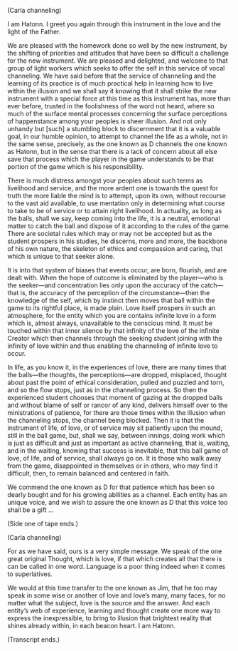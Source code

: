 <p class="channel-type">(Carla channeling)</p>
<p>I am Hatonn. I greet you again through this instrument in the love and the light of the Father.</p>
<p>We are pleased with the homework done so well by the new instrument, by the shifting of priorities and attitudes that have been so difficult a challenge for the new instrument. We are pleased and delighted, and welcome to that group of light workers which seeks to offer the self in this service of vocal channeling. We have said before that the service of channeling and the learning of its practice is of much practical help in learning how to live within the illusion and we shall say it knowing that it shall strike the new instrument with a special force at this time as this instrument has, more than ever before, trusted in the foolishness of the word not heard, where so much of the surface mental processes concerning the surface perceptions of happenstance among your peoples is sheer illusion. And not only unhandy but [such] a stumbling block to discernment that it is a valuable goal, in our humble opinion, to attempt to channel the life as a whole, not in the same sense, precisely, as the one known as D channels the one known as Hatonn, but in the sense that there is a lack of concern about all else save that process which the player in the game understands to be that portion of the game which is his responsibility.</p>
<p>There is much distress amongst your peoples about such terms as livelihood and service, and the more ardent one is towards the quest for truth the more liable the mind is to attempt, upon its own, without recourse to the vast aid available, to use mentation only in determining what course to take to be of service or to attain right livelihood. In actuality, as long as the balls, shall we say, keep coming into the life, it is a neutral, emotional matter to catch the ball and dispose of it according to the rules of the game. There are societal rules which may or may not be accepted but as the student prospers in his studies, he discerns, more and more, the backbone of his own nature, the skeleton of ethics and compassion and caring, that which is unique to that seeker alone.</p>
<p>It is into that system of biases that events occur, are born, flourish, and are dealt with. When the hope of outcome is eliminated by the player—who is the seeker—and concentration lies only upon the accuracy of the catch—that is, the accuracy of the perception of the circumstance—then the knowledge of the self, which by instinct then moves that ball within the game to its rightful place, is made plain. Love itself prospers in such an atmosphere, for the entity which you are contains infinite love in a form which is, almost always, unavailable to the conscious mind. It must be touched within that inner silence by that infinity of the love of the infinite Creator which then channels through the seeking student joining with the infinity of love within and thus enabling the channeling of infinite love to occur.</p>
<p>In life, as you know it, in the experiences of love, there are many times that the balls—the thoughts, the perceptions—are dropped, misplaced, thought about past the point of ethical consideration, pulled and puzzled and torn, and so the flow stops, just as in the channeling process. So then the experienced student chooses that moment of gazing at the dropped balls and without blame of self or rancor of any kind, delivers himself over to the ministrations of patience, for there are those times within the illusion when the channeling stops, the channel being blocked. Then it is that the instrument of life, of love, or of service may sit patiently upon the mound, still in the ball game, but, shall we say, between innings, doing work which is just as difficult and just as important as active channeling, that is, waiting, and in the waiting, knowing that success is inevitable, that this ball game of love, of life, and of service, shall always go on. It is those who walk away from the game, disappointed in themselves or in others, who may find it difficult, then, to remain balanced and centered in faith.</p>
<p>We commend the one known as D for that patience which has been so dearly bought and for his growing abilities as a channel. Each entity has an unique voice, and we wish to assure the one known as D that this voice too shall be a gift …</p>
<p class="comment">(Side one of tape ends.)</p>
<p class="channel-type">(Carla channeling)</p>
<p>For as we have said, ours is a very simple message. We speak of the one great original Thought, which is love, if that which creates all that there is can be called in one word. Language is a poor thing indeed when it comes to superlatives.</p>
<p>We would at this time transfer to the one known as Jim, that he too may speak in some wise or another of love and love’s many, many faces, for no matter what the subject, love is the source and the answer. And each entity’s web of experience, learning and thought create one more way to express the inexpressible, to bring to illusion that brightest reality that shines already within, in each beacon heart. I am Hatonn.</p>
<p class="comment">(Transcript ends.)</p>